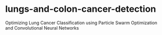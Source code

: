 # lungs-and-colon-cancer-detection
Optimizing Lung Cancer Classification using Particle Swarm Optimization and Convolutional Neural Networks
